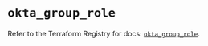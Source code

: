 # `okta_group_role`

Refer to the Terraform Registry for docs: [`okta_group_role`](https://registry.terraform.io/providers/okta/okta/4.12.0/docs/resources/group_role).
